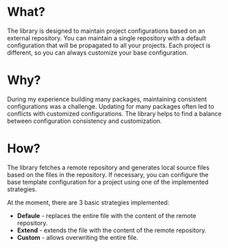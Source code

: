# What?

The library is designed to maintain project configurations based on an external repository. You can maintain a single repository with a default configuration that will be propagated to all your projects. Each project is different, so you can always customize your base configuration.

# Why?

During my experience building many packages, maintaining consistent configurations was a challenge. Updating for many packages often led to conflicts with customized configurations. The library helps to find a balance between configuration consistency and customization.

# How?

The library fetches a remote repository and generates local source files based on the files in the repository. If necessary, you can configure the base template configuration for a project using one of the implemented strategies.

At the moment, there are 3 basic strategies implemented:

- **Defaule** - replaces the entire file with the content of the remote repository.
- **Extend** - extends the file with the content of the remote repository.
- **Custom** - allows overwriting the entire file.
